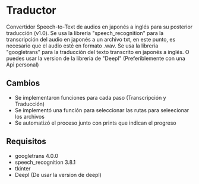 # Traductor
Convertidor Speech-to-Text de audios en japonés a inglés para su posterior traducción (v1.0).
Se usa la libreria "speech_recognition" para la transcripción del audio en japonés a un archivo txt, en este punto, es necesario que el audio esté en formato .wav.
Se usa la libreria "googletrans" para la traducción del texto transcrito en japonés a inglés.
O puedes usar la version de la libreria de "Deepl" (Preferiblemente con una Api personal)

## Cambios
- Se implementaron funciones para cada paso (Transcripción y Traducción)
- Se implementó una función para seleccionar las rutas para seleecionar los archivos
- Se automatizó el proceso junto con prints que indican el progreso

## Requisitos
- googletrans 4.0.0
- speech_recognition 3.8.1
- tkinter
- Deepl (De usar la version de deepl)
